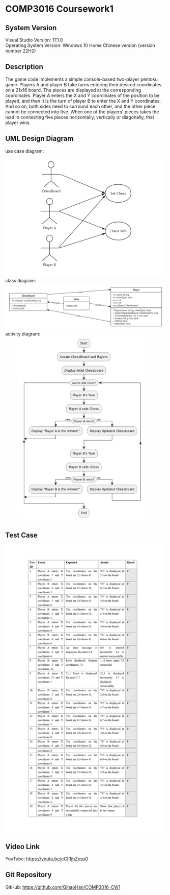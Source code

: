 # COMP3016 Coursework1

## System Version
Visual Studio Version: 17.1.0<br/>
Operating System Version: Windows 10 Home Chinese version (version number 22H2)

## Description
The game code implements a simple console-based two-player pentoku game.   Players A and player B take turns entering their desired coordinates on a 21x16 board.   The pieces are displayed at the corresponding coordinates.  Player A enters the X and Y coordinates of the position to be played, and then it is the turn of player B to enter the X and Y coordinates.  And so on, both sides need to surround each other, and the other piece cannot be connected into five.  When one of the players' pieces takes the lead in connecting five pieces horizontally, vertically or diagonally, that player wins.

## UML Design Diagram
use case diagram: <br/>
![Screenshot](UML/usecase_diagram.jpg)<br/>
class diagram: <br/>
![Screenshot](UML/class_diagram.jpg)<br/>
activity diagram: <br/>
![Screenshot](UML/activity_diagram.jpg)


## Test Case
![Screenshot](test.jpg)

## Video Link
YouTube: https://youtu.be/eCIRjhZxsu0

## Git Repository
GitHub: https://github.com/QihaoHan/COMP3016-CW1
